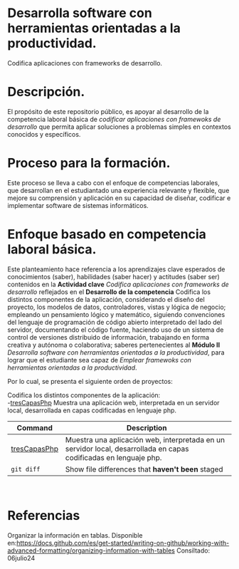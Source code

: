 # Desarrolla software con herramientas orientadas a la productividad.

Codifica aplicaciones con frameworks de desarrollo.


# Descripción.
El propósito de este repositorio público, es apoyar al desarrollo de la competencia laboral básica de 
_codificar aplicaciones con framewoks de desarrollo_ que permita aplicar soluciones a problemas simples en contextos conocidos y específicos.

# Proceso para la formación. 
Este  proceso se lleva a cabo con el enfoque de competencias laborales, que desarrollan en el estudiantado 
una experiencia relevante y flexible, que mejore su comprensión y aplicación en su capacidad de diseñar, codificar e implementar 
software de sistemas informáticos. 
 

# Enfoque basado en competencia laboral básica. 
Este planteamiento hace referencia a los aprendizajes clave esperados de conocimientos (saber), habilidades (saber hacer) y actitudes (saber ser)
contenidos en la **Actividad clave** _Codifica aplicaciones con frameworks de desarrollo_ reflejados en el **Desarrollo de la competencia** 
Codifica los distintos componentes de la aplicación, considerando el diseño del proyecto, los modelos de 
datos, controladores, vistas y lógica de negocio; empleando un pensamiento lógico y matemático,
siguiendo convenciones del lenguaje de programación  de código abierto interpretado del lado del servidor,  documentando el código fuente, 
haciendo uso de un sistema de control de versiones distribuido de información, trabajando en forma creativa y 
autónoma o colaborativa; saberes pertenecientes al **Módulo II** _Desarrolla software con herramientas orientadas a la productividad_, para lograr 
que el estudiante sea capaz de _Emplear framewoks con herramientas orientadas a la productividad_.

Por lo cual, se presenta el siguiente orden de proyectos:

Codifica los distintos componentes de la aplicación:
</br>
-[tresCapasPhp](https://github.com/miRepositorioGit/tresCapasPhp) Muestra una aplicación web, interpretada en un servidor local, desarrollada en capas codificadas en lenguaje php.

| Command | Description |
| --- | --- |
| [tresCapasPhp](https://github.com/miRepositorioGit/tresCapasPhp)| Muestra una aplicación web, interpretada en un servidor local, desarrollada en capas codificadas en lenguaje php. |
| `git diff` | Show file differences that **haven't been** staged |




</br>

# Referencias
Organizar la información en tablas.
Disponible en:https://docs.github.com/es/get-started/writing-on-github/working-with-advanced-formatting/organizing-information-with-tables
Consiltado: 06julio24
